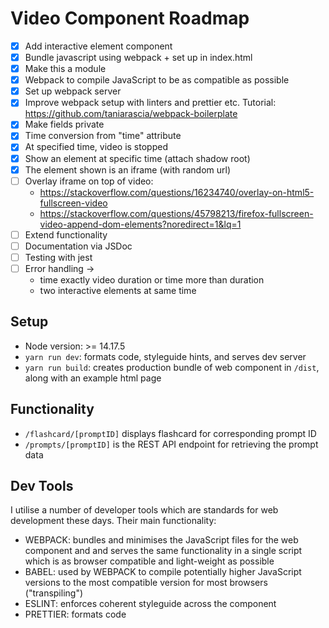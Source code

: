 # Video Component Roadmap

- [x] Add interactive element component
- [x] Bundle javascript using webpack + set up in index.html
- [x] Make this a module
- [x] Webpack to compile JavaScript to be as compatible as possible
- [x] Set up webpack server
- [x] Improve webpack setup with linters and prettier etc. Tutorial: https://github.com/taniarascia/webpack-boilerplate
- [x] Make fields private
- [x] Time conversion from "time" attribute
- [x] At specified time, video is stopped
- [x] Show an element at specific time (attach shadow root)
- [x] The element shown is an iframe (with random url)
- [ ] Overlay iframe on top of video:
    * https://stackoverflow.com/questions/16234740/overlay-on-html5-fullscreen-video
    * https://stackoverflow.com/questions/45798213/firefox-fullscreen-video-append-dom-elements?noredirect=1&lq=1
- [ ] Extend functionality
- [ ] Documentation via JSDoc
- [ ] Testing with jest
- [ ] Error handling ->
    * time exactly video duration or time more than duration
    * two interactive elements at same time

## Setup

* Node version: >= 14.17.5
* `yarn run dev`: formats code, styleguide hints, and serves dev server
* `yarn run build`: creates production bundle of web component in `/dist`, along with an example html page

## Functionality

* `/flashcard/[promptID]` displays flashcard for corresponding prompt ID
* `/prompts/[promptID]` is the REST API endpoint for retrieving the prompt data

## Dev Tools
I utilise a number of developer tools which are standards for web development these days. Their main functionality:

* WEBPACK: bundles and minimises the JavaScript files for the web component and and serves the same functionality in a single script which is as browser compatible and light-weight as possible
* BABEL: used by WEBPACK to compile potentially higher JavaScript versions to the most compatible version for most browsers ("transpiling")
* ESLINT: enforces coherent styleguide across the component
* PRETTIER: formats code